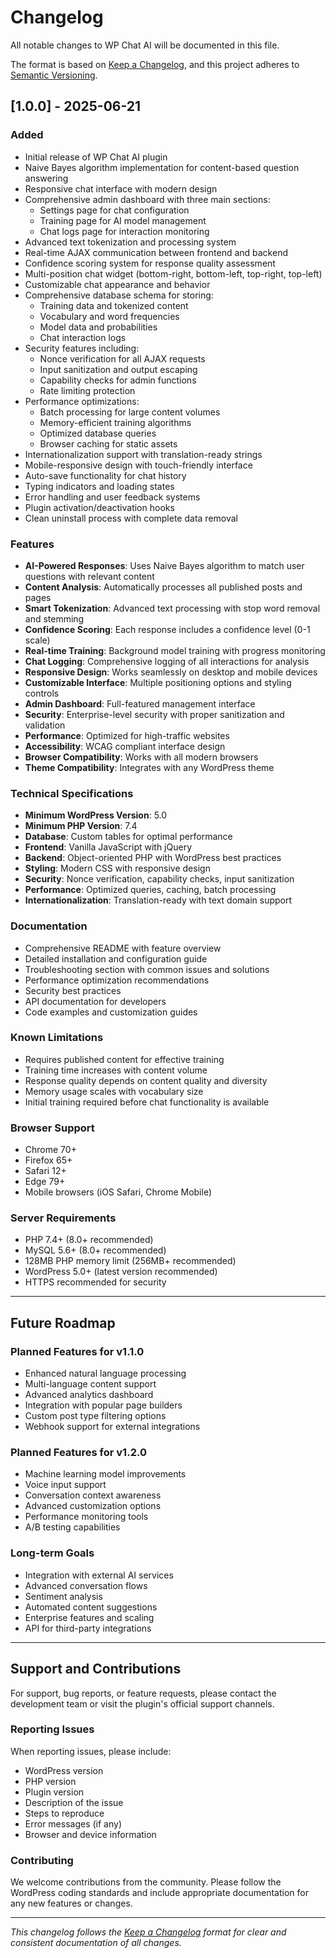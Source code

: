 # Changelog

All notable changes to WP Chat AI will be documented in this file.

The format is based on [Keep a Changelog](https://keepachangelog.com/en/1.0.0/),
and this project adheres to [Semantic Versioning](https://semver.org/spec/v2.0.0.html).

## [1.0.0] - 2025-06-21

### Added
- Initial release of WP Chat AI plugin
- Naive Bayes algorithm implementation for content-based question answering
- Responsive chat interface with modern design
- Comprehensive admin dashboard with three main sections:
  - Settings page for chat configuration
  - Training page for AI model management
  - Chat logs page for interaction monitoring
- Advanced text tokenization and processing system
- Real-time AJAX communication between frontend and backend
- Confidence scoring system for response quality assessment
- Multi-position chat widget (bottom-right, bottom-left, top-right, top-left)
- Customizable chat appearance and behavior
- Comprehensive database schema for storing:
  - Training data and tokenized content
  - Vocabulary and word frequencies
  - Model data and probabilities
  - Chat interaction logs
- Security features including:
  - Nonce verification for all AJAX requests
  - Input sanitization and output escaping
  - Capability checks for admin functions
  - Rate limiting protection
- Performance optimizations:
  - Batch processing for large content volumes
  - Memory-efficient training algorithms
  - Optimized database queries
  - Browser caching for static assets
- Internationalization support with translation-ready strings
- Mobile-responsive design with touch-friendly interface
- Auto-save functionality for chat history
- Typing indicators and loading states
- Error handling and user feedback systems
- Plugin activation/deactivation hooks
- Clean uninstall process with complete data removal

### Features
- **AI-Powered Responses**: Uses Naive Bayes algorithm to match user questions with relevant content
- **Content Analysis**: Automatically processes all published posts and pages
- **Smart Tokenization**: Advanced text processing with stop word removal and stemming
- **Confidence Scoring**: Each response includes a confidence level (0-1 scale)
- **Real-time Training**: Background model training with progress monitoring
- **Chat Logging**: Comprehensive logging of all interactions for analysis
- **Responsive Design**: Works seamlessly on desktop and mobile devices
- **Customizable Interface**: Multiple positioning options and styling controls
- **Admin Dashboard**: Full-featured management interface
- **Security**: Enterprise-level security with proper sanitization and validation
- **Performance**: Optimized for high-traffic websites
- **Accessibility**: WCAG compliant interface design
- **Browser Compatibility**: Works with all modern browsers
- **Theme Compatibility**: Integrates with any WordPress theme

### Technical Specifications
- **Minimum WordPress Version**: 5.0
- **Minimum PHP Version**: 7.4
- **Database**: Custom tables for optimal performance
- **Frontend**: Vanilla JavaScript with jQuery
- **Backend**: Object-oriented PHP with WordPress best practices
- **Styling**: Modern CSS with responsive design
- **Security**: Nonce verification, capability checks, input sanitization
- **Performance**: Optimized queries, caching, batch processing
- **Internationalization**: Translation-ready with text domain support

### Documentation
- Comprehensive README with feature overview
- Detailed installation and configuration guide
- Troubleshooting section with common issues and solutions
- Performance optimization recommendations
- Security best practices
- API documentation for developers
- Code examples and customization guides

### Known Limitations
- Requires published content for effective training
- Training time increases with content volume
- Response quality depends on content quality and diversity
- Memory usage scales with vocabulary size
- Initial training required before chat functionality is available

### Browser Support
- Chrome 70+
- Firefox 65+
- Safari 12+
- Edge 79+
- Mobile browsers (iOS Safari, Chrome Mobile)

### Server Requirements
- PHP 7.4+ (8.0+ recommended)
- MySQL 5.6+ (8.0+ recommended)
- 128MB PHP memory limit (256MB+ recommended)
- WordPress 5.0+ (latest version recommended)
- HTTPS recommended for security

---

## Future Roadmap

### Planned Features for v1.1.0
- Enhanced natural language processing
- Multi-language content support
- Advanced analytics dashboard
- Integration with popular page builders
- Custom post type filtering options
- Webhook support for external integrations

### Planned Features for v1.2.0
- Machine learning model improvements
- Voice input support
- Conversation context awareness
- Advanced customization options
- Performance monitoring tools
- A/B testing capabilities

### Long-term Goals
- Integration with external AI services
- Advanced conversation flows
- Sentiment analysis
- Automated content suggestions
- Enterprise features and scaling
- API for third-party integrations

---

## Support and Contributions

For support, bug reports, or feature requests, please contact the development team or visit the plugin's official support channels.

### Reporting Issues
When reporting issues, please include:
- WordPress version
- PHP version
- Plugin version
- Description of the issue
- Steps to reproduce
- Error messages (if any)
- Browser and device information

### Contributing
We welcome contributions from the community. Please follow the WordPress coding standards and include appropriate documentation for any new features or changes.

---

*This changelog follows the [Keep a Changelog](https://keepachangelog.com/) format for clear and consistent documentation of all changes.*

